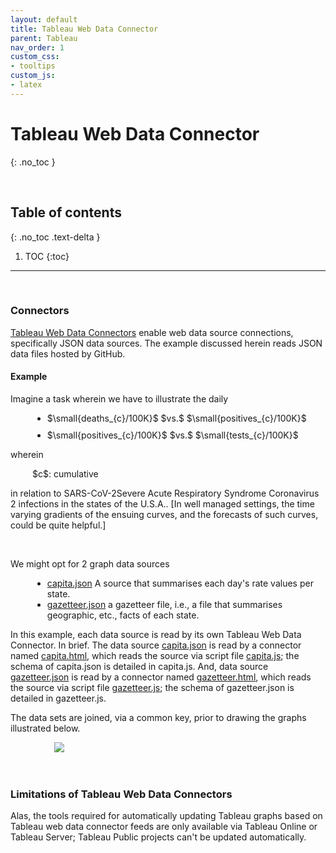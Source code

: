 ```yaml
---
layout: default
title: Tableau Web Data Connector
parent: Tableau
nav_order: 1
custom_css:
- tooltips
custom_js:
- latex
---
```


# Tableau Web Data Connector
{: .no_toc }

<br>

## Table of contents
{: .no_toc .text-delta }

1. TOC
{:toc}

---

<br>

### Connectors

<a href="https://tableau.github.io/webdataconnector/" target="\_blank">Tableau Web Data Connectors</a> enable web data source connections, specifically JSON data sources.  The example discussed herein reads JSON data files hosted by GitHub.

#### Example

Imagine a task wherein we have to illustrate the daily

<ul style="margin-left: 35px">
  <li style="margin-bottom: 10px">$\small{deaths_{c}/100K}$ $vs.$ $\small{positives_{c}/100K}$</li>
  <li>$\small{positives_{c}/100K}$ $vs.$ $\small{tests_{c}/100K}$</li>
</ul>

wherein

<div style="margin-left: 35px">$c$: cumulative</div>

in relation to <span class="tooltip">SARS-CoV-2<span class="tooltiptext">Severe Acute Respiratory Syndrome Coronavirus 2</span></span> infections in the states of the U.S.A..  [In well managed settings, the time varying gradients of the ensuing curves, and the forecasts of such curves, could be quite helpful.]

<br>

We might opt for 2 graph data sources

<ul style="margin-left: 35px">
  <li><a href="https://raw.githubusercontent.com/briefings/sars/master/fundamentals/atlantic/warehouse/capita.json" target="\_blank">capita.json</a> A source that summarises each day's rate values per state.</li>
  <li><a href="https://raw.githubusercontent.com/briefings/sars/master/fundamentals/atlantic/warehouse/gazetteer.json">gazetteer.json</a> a gazetteer file, i.e., a file that summarises geographic, etc., facts of each state.</li>
</ul>

In this example, each data source is read  by its own Tableau Web Data Connector.  In brief.  The data source [capita.json](https://raw.githubusercontent.com/briefings/sars/master/fundamentals/atlantic/warehouse/capita.json) is read by a connector named [capita.html](https://github.com/miscellane/tableau/blob/master/pages/capita.html), which reads the source via script file [capita.js](https://github.com/miscellane/tableau/blob/master/pages/gazetteer.html); the schema of capita.json is detailed in capita.js.  And,  data source [gazetteer.json](https://raw.githubusercontent.com/briefings/sars/master/fundamentals/atlantic/warehouse/gazetteer.json) is read by a connector named [gazetteer.html](https://github.com/miscellane/tableau/blob/master/pages/gazetteer.html), which reads the source via script file [gazetteer.js](https://github.com/miscellane/tableau/blob/master/assets/js/gazetteer.js); the schema of gazetteer.json is detailed in gazetteer.js.  

The data sets are joined, via a common key, prior to drawing the graphs illustrated below.

<div style="margin-left: 70px">
  <div class='tableauPlaceholder' id='viz1605126180958' style='position: relative'>
    <noscript><a href='#'><img alt=' ' src='https://public.tableau.com/static/images/ca/capita_16051250435120/capita_twb/1_rss.png' style='border: none' /></a>
    </noscript>
    <object class='tableauViz'  style='display:none;'>
      <param name='host_url' value='https%3A%2F%2Fpublic.tableau.com%2F' />
      <param name='embed_code_version' value='3' />
      <param name='site_root' value='' />
      <param name='name' value='capita_16051250435120/capita_twb' />
      <param name='tabs' value='no' />
      <param name='toolbar' value='yes' />
      <param name='static_image' value='https://public.tableau.com/static/images/ca/capita_16051250435120/capita_twb/1.png' />
      <param name='animate_transition' value='yes' />
      <param name='display_static_image' value='yes' />
      <param name='display_spinner' value='yes' />
      <param name='display_overlay' value='yes' />
      <param name='display_count' value='yes' />
      <param name='language' value='en-GB' />
      <param name='filter' value='publish=yes' />
    </object>
  </div>
  <script type='text/javascript'>
      var divElement = document.getElementById('viz1605126180958');
      var vizElement = divElement.getElementsByTagName('object')[0];
      vizElement.style.width='550px';vizElement.style.height='627px';
      var scriptElement = document.createElement('script');
      scriptElement.src = 'https://public.tableau.com/javascripts/api/viz_v1.js';
      vizElement.parentNode.insertBefore(scriptElement, vizElement);
  </script>
</div>

<br>
<br>

### Limitations of Tableau Web Data Connectors

Alas, the tools required for automatically updating Tableau graphs based on Tableau web data connector feeds are only available via Tableau Online or Tableau Server; Tableau Public projects can't be updated automatically.
